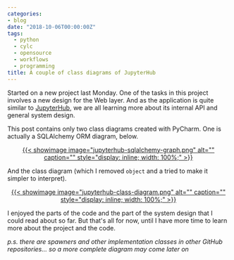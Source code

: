 ```yaml
---
categories:
- blog
date: "2018-10-06T00:00:00Z"
tags:
  - python
  - cylc
  - opensource
  - workflows
  - programming
title: A couple of class diagrams of JupyterHub
---
```


Started on a new project last Monday. One of the tasks in this project involves a new design
for the Web layer. And as the application is quite similar to [JupyterHub](https://jupyterhub.readthedocs.io/),
we are all learning more about its internal API and general system design.

This post contains only two class diagrams created with PyCharm. One is actually a SQLAlchemy
ORM diagram, below.

<p style='text-align: center;'>
<a href="/assets/posts{{page.path | remove: ".md" | remove: "_posts" }}/jupyterhub-sqlalchemy-graph.png">
{{< showimage
  image="jupyterhub-sqlalchemy-graph.png"
  alt=""
  caption=""
  style="display: inline; width: 100%;"
>}}
</a>
</p>

<!--more-->

And the class diagram (which I removed `object` and a tried to make it simpler to interpret).

<p style='text-align: center;'>
<a href="/assets/posts{{page.path | remove: ".md" | remove: "_posts" }}/jupyterhub-class-diagram.png">
{{< showimage
  image="jupyterhub-class-diagram.png"
  alt=""
  caption=""
  style="display: inline; width: 100%;"
>}}
</a>
</p>

I enjoyed the parts of the code and the part of the system design that I could read about so far.
But that's all for now, until I have more time to learn more about the project and the code.

_p.s. there are spawners and other implementation classes in other GitHub repositories... so a more complete diagram may come later on_
